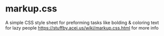 # markup.css
A simple CSS style sheet for preforming tasks like bolding &amp; coloring text for lazy people
https://stuffby.acei.us/wiki/markup.css.html for more info

